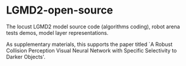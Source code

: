# LGMD2-open-source
The locust LGMD2 model source code (algorithms coding), robot arena tests demos, model layer representations.

As supplementary materials, this supports the paper titled `A Robust Collision Perception Visual Neural Network with Specific Selectivity to Darker Objects'.
